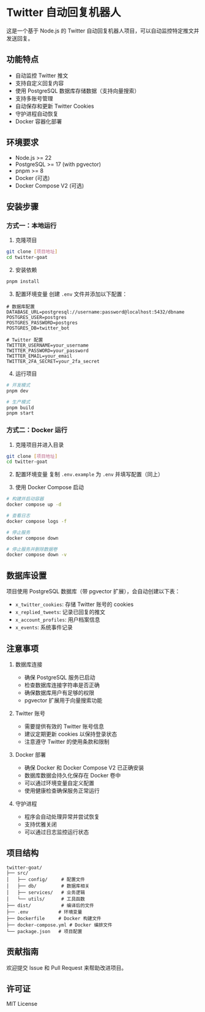 # Twitter 自动回复机器人

这是一个基于 Node.js 的 Twitter 自动回复机器人项目，可以自动监控特定推文并发送回复。

## 功能特点

- 自动监控 Twitter 推文
- 支持自定义回复内容
- 使用 PostgreSQL 数据库存储数据（支持向量搜索）
- 支持多账号管理
- 自动保存和更新 Twitter Cookies
- 守护进程自动恢复
- Docker 容器化部署

## 环境要求

- Node.js >= 22
- PostgreSQL >= 17 (with pgvector)
- pnpm >= 8
- Docker (可选)
- Docker Compose V2 (可选)

## 安装步骤

### 方式一：本地运行

1. 克隆项目

```bash
git clone [项目地址]
cd twitter-goat
```

2. 安装依赖

```bash
pnpm install
```

3. 配置环境变量
创建 `.env` 文件并添加以下配置：

```env
# 数据库配置
DATABASE_URL=postgresql://username:password@localhost:5432/dbname
POSTGRES_USER=postgres
POSTGRES_PASSWORD=postgres
POSTGRES_DB=twitter_bot

# Twitter 配置
TWITTER_USERNAME=your_username
TWITTER_PASSWORD=your_password
TWITTER_EMAIL=your_email
TWITTER_2FA_SECRET=your_2fa_secret
```

4. 运行项目

```bash
# 开发模式
pnpm dev

# 生产模式
pnpm build
pnpm start
```

### 方式二：Docker 运行

1. 克隆项目并进入目录

```bash
git clone [项目地址]
cd twitter-goat
```

2. 配置环境变量
复制 `.env.example` 为 `.env` 并填写配置（同上）

3. 使用 Docker Compose 启动

```bash
# 构建并启动容器
docker compose up -d

# 查看日志
docker compose logs -f

# 停止服务
docker compose down

# 停止服务并删除数据卷
docker compose down -v
```

## 数据库设置

项目使用 PostgreSQL 数据库（带 pgvector 扩展），会自动创建以下表：

- `x_twitter_cookies`: 存储 Twitter 账号的 cookies
- `x_replied_tweets`: 记录已回复的推文
- `x_account_profiles`: 用户档案信息
- `x_events`: 系统事件记录

## 注意事项

1. 数据库连接
   - 确保 PostgreSQL 服务已启动
   - 检查数据库连接字符串是否正确
   - 确保数据库用户有足够的权限
   - pgvector 扩展用于向量搜索功能

2. Twitter 账号
   - 需要提供有效的 Twitter 账号信息
   - 建议定期更新 cookies 以保持登录状态
   - 注意遵守 Twitter 的使用条款和限制

3. Docker 部署
   - 确保 Docker 和 Docker Compose V2 已正确安装
   - 数据库数据会持久化保存在 Docker 卷中
   - 可以通过环境变量自定义配置
   - 使用健康检查确保服务正常运行

4. 守护进程
   - 程序会自动处理异常并尝试恢复
   - 支持优雅关闭
   - 可以通过日志监控运行状态

## 项目结构

```
twitter-goat/
├── src/
│   ├── config/     # 配置文件
│   ├── db/         # 数据库相关
│   ├── services/   # 业务逻辑
│   └── utils/      # 工具函数
├── dist/           # 编译后的文件
├── .env           # 环境变量
├── Dockerfile     # Docker 构建文件
├── docker-compose.yml # Docker 编排文件
└── package.json   # 项目配置
```

## 贡献指南

欢迎提交 Issue 和 Pull Request 来帮助改进项目。

## 许可证

MIT License
